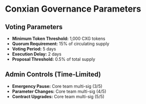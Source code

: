 # Conxian Governance Parameters

## Voting Parameters

- **Minimum Token Threshold:** 1,000 CXG tokens
- **Quorum Requirement:** 15% of circulating supply
- **Voting Period:** 5 days
- **Execution Delay:** 2 days
- **Proposal Threshold:** 0.5% of total supply

## Admin Controls (Time-Limited)

- **Emergency Pause:** Core team multi-sig (3/5)
- **Parameter Changes:** Core team multi-sig (4/5)
- **Contract Upgrades:** Core team multi-sig (5/5)
